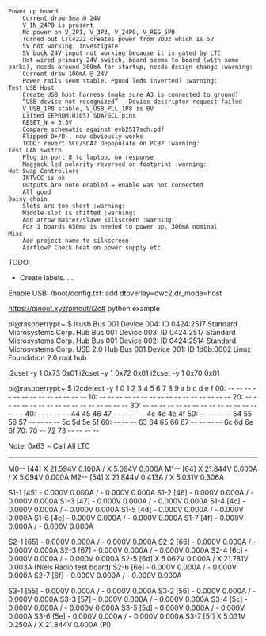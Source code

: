     Power up board
        Current draw 5ma @ 24V
        V_IN_24P0 is present
        No power on V_2P1, V_3P3, V_24P0, V_REG_5P0 
        Turned out LTC4222 creates power from VDD2 which is 5V
        5V not working, investigate
        5V buck 24V input not working because it is gated by LTC
        Hot wired primary 24V switch, board seems to board (with some parks), needs around 300mA for startup, needs design change :warning: 
        Current draw 100mA @ 24V
        Power rails seem stable. Pgood leds inverted? :warning: 
    Test USB Host
        Create USB host harness (make sure A3 is connected to ground)
        “USB device not recognized” - Device descriptor request failed
        V_USB_1P8 stable, V_USB_PLL_1P8 is 0V 
        Lifted EEPROM(U105) SDA/SCL pins
        RESET_N = 3.3V
        Compare schematic against evb2517sch.pdf
        Flipped D+/D-, now obviously works
        TODO: revert SCL/SDA? Depopulate on PCB? :warning: 
    Test LAN switch
        Plug in port 8 to laptop, no response
        Magjack led polarity reversed on footprint :warning: 
    Hot Swap Controllers
        INTVCC is ok
        Outputs are note enabled → enable was not connected
        All good
    Daisy chain
        Slots are too short :warning: 
        Middle slot is shifted :warning: 
        Add arrow master/slave silkscreen :warning: 
        For 3 boards 650ma is needed to power up, 300mA nominal
    Misc
        Add project name to silkscreen
        Airflow? Check heat on power supply etc
 
TODO:
- Create labels.....

Enable USB:
/boot/config.txt: add
dtoverlay=dwc2,dr_mode=host

https://pinout.xyz/pinout/i2c#
python example

pi@raspberrypi:~ $ lsusb
Bus 001 Device 004: ID 0424:2517 Standard Microsystems Corp. Hub
Bus 001 Device 003: ID 0424:2517 Standard Microsystems Corp. Hub
Bus 001 Device 002: ID 0424:2514 Standard Microsystems Corp. USB 2.0 Hub
Bus 001 Device 001: ID 1d6b:0002 Linux Foundation 2.0 root hub

i2cset -y 1 0x73 0x01
i2cset -y 1 0x72 0x01
i2cset -y 1 0x70 0x01


pi@raspberrypi:~ $ i2cdetect -y 1
     0  1  2  3  4  5  6  7  8  9  a  b  c  d  e  f
00:          -- -- -- -- -- -- -- -- -- -- -- -- --
10: -- -- -- -- -- -- -- -- -- -- -- -- -- -- -- --
20: -- -- -- -- -- -- -- -- -- -- -- -- -- -- -- --
30: -- -- -- -- -- -- -- -- -- -- -- -- -- -- -- --
40: -- -- -- -- 44 45 46 47 -- -- -- -- 4c 4d 4e 4f
50: -- -- -- -- 54 55 56 57 -- -- -- -- 5c 5d 5e 5f
60: -- -- -- 63 64 65 66 67 -- -- -- -- 6c 6d 6e 6f
70: 70 -- 72 73 -- -- -- --

Note: 0x63 = Call All LTC

----------
M0-- [44] X     21.594V      0.100A / X      5.094V      0.000A
M1-- [64] X     21.844V      0.000A / X      5.094V      0.000A
M2-- [54] X     21.844V      0.413A / X      5.031V      0.306A

S1-1 [45] -      0.000V      0.000A / -      0.000V      0.000A
S1-2 [46] -      0.000V      0.000A / -      0.000V      0.000A
S1-3 [47] -      0.000V      0.000A / -      0.000V      0.000A
S1-4 [4c] -      0.000V      0.000A / -      0.000V      0.000A
S1-5 [4d] -      0.000V      0.000A / -      0.000V      0.000A
S1-6 [4e] -      0.000V      0.000A / -      0.000V      0.000A
S1-7 [4f] -      0.000V      0.000A / -      0.000V      0.000A

S2-1 [65] -      0.000V      0.000A / -      0.000V      0.000A
S2-2 [66] -      0.000V      0.000A / -      0.000V      0.000A
S2-3 [67] -      0.000V      0.000A / -      0.000V      0.000A
S2-4 [6c] -      0.000V      0.000A / -      0.000V      0.000A
S2-5 [6d] X      5.062V      0.000A / X     21.781V      0.003A (Niels Radio test board)
S2-6 [6e] -      0.000V      0.000A / -      0.000V      0.000A
S2-7 [6f] -      0.000V      0.000A / -      0.000V      0.000A

S3-1 [55] -      0.000V      0.000A / -      0.000V      0.000A
S3-2 [56] -      0.000V      0.000A / -      0.000V      0.000A
S3-3 [57] -      0.000V      0.000A / -      0.000V      0.000A
S3-4 [5c] -      0.000V      0.000A / -      0.000V      0.000A
S3-5 [5d] -      0.000V      0.000A / -      0.000V      0.000A
S3-6 [5e] -      0.000V      0.000A / -      0.000V      0.000A
S3-7 [5f] X      5.031V      0.250A / X     21.844V      0.000A (PI)
